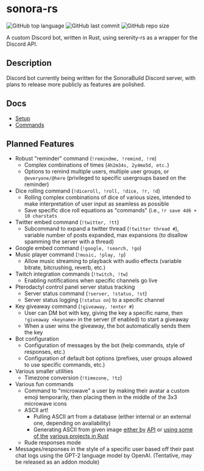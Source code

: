 # sonora-rs

![GitHub top language](https://img.shields.io/github/languages/top/d-mckee/sonora-rs?color=orange&style=flat&logo=rust) ![GitHub last commit](https://img.shields.io/github/last-commit/d-mckee/sonora-rs?style=flat) ![GitHub repo size](https://img.shields.io/github/repo-size/d-mckee/sonora-rs?style=flat) 

A custom Discord bot, written in Rust, using serenity-rs as a wrapper for the Discord API. 

## Description

Discord bot currently being written for the SonoraBuild Discord server, with plans to release more publicly as features are polished.

## Docs

- [Setup](docs/setup/README.md)
- [Commands](docs/commands/README.md) 

## Planned Features

- Robust "reminder" command (`!remindme, !remind, !rm`)
  - Complex combinations of times (`4h2m34s, 2y4mo5d, etc.`)
  - Options to remind multiple users, multiple user groups, or `@everyone/@here` (privileged to specific usergroups based on the reminder)
- Dice rolling command (`!diceroll, !roll, !dice, !r, !d`)
  - Rolling complex combinations of dice of various sizes, intended to make interpretation of user input as seamless as possible
  - Save specific dice roll equations as "commands" (i.e., `!r save 4d6 + 10 charstats`
- Twitter embed command (`!twitter, !tt`)
  - Subcommand to expand a twitter thread (`!twitter thread #`), variable number of posts expanded, max expansions (to disallow spamming the server with a thread)
- Google embed command (`!google, !search, !go`)
- Music player command (`!music, !play, !p`)
  - Allow music streaming to playback with audio effects (variable bitrate, bitcrushing, reverb, etc.)
- Twitch integration commands (`!twitch, !tw`)
  - Enabling notifications when specific channels go live
- Pterodactyl control panel server status tracking
  - Server status command (`!server, !status, !st`)
  - Server status logging (`!status on`) to a specific channel
- Key giveaway command (`!giveaway, !enter #`)
  - User can DM bot with key, giving the key a specific name, then `!giveaway <keyname>` in the server (if enabled) to start a giveaway
  - When a user wins the giveaway, the bot automatically sends them the key
- Bot configuration
  - Configuration of messages by the bot (help commands, style of responses, etc.)
  - Configuration of default bot options (prefixes, user groups allowed to use specific commands, etc.)
- Various smaller utilities
  - Timezone conversion (`!timezone, !tz`)
- Various fun commands
  - Command to "microwave" a user by making their avatar a custom emoji temporarily, then placing them in the middle of the 3x3 microwave icons 
  - ASCII art!
    - Pulling ASCII art from a database (either internal or an external one, depending on availability)
    - Generating ASCII from given image [either by](https://rapidapi.com/orthosie/api/ascii-art/endpoints) [API](http://artii.herokuapp.com/) or [using some of the](https://github.com/edelsonc/asciify) [various projects in Rust](https://github.com/lnenad/image-to-ascii) 
  - Rude responses mode
- Messages/responses in the style of a specific user based off their past chat logs using the GPT-2 language model by OpenAI. (Tentative, may be released as an addon module)

